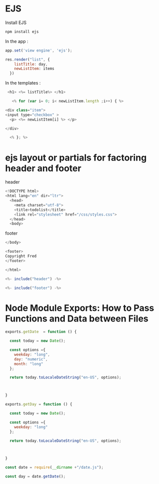 
# EJS
Install EJS
```javascript
npm install ejs
```
In the app :

```javascript
app.set('view engine', 'ejs');
```

```javascript
res.render("list", {
    listTitle: day,
    newListItem: items
  })
```

In the templates :

```javascript
 <h1> <%= listTitle%> </h1>
 ```


```javascript
   <% for (var i= 0; i< newListItem.length ;i++) { %>

<div class="item">
<input type="checkbox" >
  <p> <%= newListItem[i] %> </p>

</div>

  <% }; %>
   ```

# ejs layout or partials for factoring header and footer

header
```javascript
<!DOCTYPE html>
<html lang="en" dir="ltr">
  <head>
    <meta charset="utf-8">
    <title>todolist</title>
    <link rel="stylesheet" href="/css/styles.css">
  </head>
  <body>
```
footer
```javascript
</body>

<footer>
Copyright Fred
</footer>

</html>
```

```javascript
<%- include("header") -%>
```

```javascript
<%- include("footer") -%>
```

# Node Module Exports: How to Pass Functions and Data between Files

```javascript
exports.getDate  = function () {

  const today = new Date();

  const options ={
    weekday: "long",
    day: "numeric",
    month: "long"
  };

  return today.toLocaleDateString("en-US", options);



}
```

```javascript
exports.getDay = function () {

  const today = new Date();

  const options ={
    weekday: "long"
  };

  return today.toLocaleDateString("en-US", options);



}

```

```javascript
const date = require(__dirname +"/date.js");
```

```javascript
const day = date.getDate();
```

